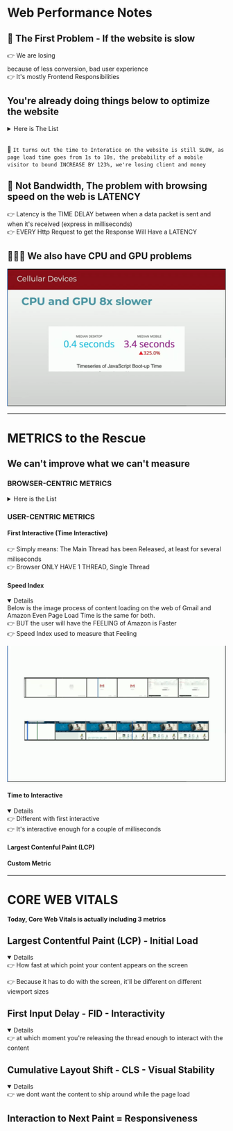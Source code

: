 # Web Performance Notes

## 🥸 The First Problem - If the website is slow

👉 We are losing $$$$ because of less conversion, bad user experience <br />
👉 It's mostly Frontend Responsibilities

## You're already doing things below to optimize the website

<details> 
<summary>Here is The List</summary>
👉 Optimize Network Transfer <br />
👉 Working with HTTPS and HTTP2 <br />
👉 CSS as Appetizer<br />
👉 JavaScript<br />
👉 Optimizing Images<br />
👉 Defining Policy for HTTP Cache<br />
👉 Using Service Worker
</details>
<br />

🚨 `It turns out the time to Interatice on the website is still SLOW, as page load time goes from 1s to 10s, the probability of a mobile visitor to bound INCREASE BY 123%, we're losing client and money`

## 🥸 Not Bandwidth, The problem with browsing speed on the web is LATENCY

👉 Latency is the TIME DELAY between when a data packet is sent and when it's received (express in milliseconds) <br />
👉 EVERY Http Request to get the Response Will Have a LATENCY

## 👨🏻‍💻 We also have CPU and GPU problems

![CPU and GPU problems](/adv-webpref/images/CpuGpu.png)

<hr />

# METRICS to the Rescue

## We can't improve what we can't measure

### BROWSER-CENTRIC METRICS

<details>
    <summary>Here is the List</summary>
👉 Time to First Byte (TTFB) - browser sending http request to the server to get the response, this metric is all about time for the browser to load the first Byte from the response

👉 First Paint - First time browser paint something to the screen

👉 Page Load (Not using this event anymore at modern day)

👉 Browser centric metrics are NOT SO IMPORTANT for WEB PERFORMANCE OPTIMIZATION

</details>

### USER-CENTRIC METRICS

#### First Interactive (Time Interactive)

👉 Simply means: The Main Thread has been Released, at least for several miliseconds <br />
👉 Browser ONLY HAVE 1 THREAD, Single Thread

#### Speed Index

<details open>
    Below is the image process of content loading on the web of Gmail and Amazon
    Even Page Load Time is the same for both. <br/>
    👉 BUT the user will have the FEELING of Amazon is Faster <br />
    👉 Speed Index used to measure that Feeling
</details>

![Amazon and Gmail Page Loading](/adv-webpref/images/speed%20index.png)

#### Time to Interactive

<details open> 
👉 Different with first interactive <br />
👉 It's interactive enough for a couple of milliseconds
</details>

#### Largest Contenful Paint (LCP)

#### Custom Metric

<hr />

# CORE WEB VITALS

<b>Today, Core Web Vitals is actually including 3 metrics</b>

## Largest Contentful Paint (LCP) - Initial Load

<details open>
👉 How fast at which point your content appears on the screen

👉 Because it has to do with the screen, it'll be different on different viewport sizes

</details>

## First Input Delay - FID - Interactivity

<details open>
👉 at which moment you're releasing the thread enough to interact with the content
</details>

## Cumulative Layout Shift - CLS - Visual Stability

<details open>
👉 we dont want the content to ship around while the page load
</details>

## Interaction to Next Paint = Responsiveness
